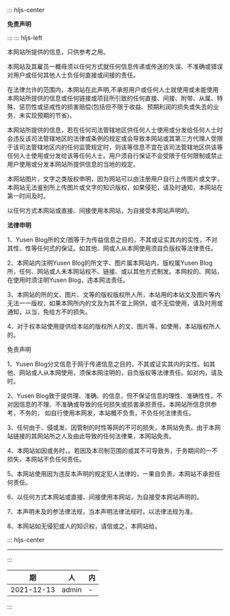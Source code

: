 ::: hljs-center

**免责声明**

:::
::: hljs-left

本网站所提供的信息，只供参考之用。

本网站及其雇员一概毋须以任何方式就任何信息传递或传送的失误、不准确或错误对用户或任何其他人士负任何直接或间接的责任。

在法律允许的范围内，本网站在此声明,不承担用户或任何人士就使用或未能使用本网站所提供的信息或任何链接或项目所引致的任何直接、间接、附带、从属、特殊、惩罚性或惩戒性的损害赔偿(包括但不限于收益、预期利润的损失或失去的业务、未实现预期的节省)。

本网站所提供的信息，若在任何司法管辖地区供任何人士使用或分发给任何人士时会违反该司法管辖地区的法律或条例的规定或会导致本网站或其第三方代理人受限于该司法管辖地区内的任何监管规定时，则该等信息不宜在该司法管辖地区供该等任何人士使用或分发给该等任何人士。用户须自行保证不会受限于任何限制或禁止用户使用或分发本网站所提供信息的当地的规定。

本网站图片，文字之类版权申明，因为网站可以由注册用户自行上传图片或文字，本网站无法鉴别所上传图片或文字的知识版权，如果侵犯，请及时通知，本网站在第一时间及时。

以任何方式本网站或直接、间接使用本网站，为自接受本网站声明的。

**法律申明**

1、Yusen Blog所的文/图等于为传益信息之目的，不其或证实其内的实性，不对其性、性等任何式的保证。如其他、网或人从本网使用须自负版权等法律责任。

2、本网站内注明Yusen Blog的所文字、图片属本网站内，版权属Yusen Blog所，任何、网站或人未本网站权不、链接、或以其他方式制发。本网权的、网站，在使用时须注明Yusen Blog，违本网法责任。

3、本网站的所的文、图片、文等的版权版权所人所，本站用的本站文及图片等内无法一一版权，如果本网所内的文及为其不宜上网供，或不无偿使用，请及时用或通知，以当，免给方不的损失。

4、对于权本站使用提供给本站的版权所人的文、图片等，如使用，本站版权所人的。

免责声明

1、Yusen Blog分文信息于网于传递信息之目的，不其或证实其内的实性。如其他、网站或人从本网使用，须保本网注明的，自负版权等法律责任。如对内，请及时。

2、Yusen Blog致于提供理、准确、的信息，但不保证信息的理性、准确性性，不对因信息的不理、不准确或导致的任何损失或损害承担责任。本网站所信息供参考，不务的， 如自行使用本网发，本站概不负责，不负任何法律责任。

3、任何由于、侵或发、因管制的时性等网的不可的损失，本网站免责。由于本网站链接的其网站所之人及由此导致的任何法律果，本网站免责。

4、本网站如因或务时，。若因及本司制范围的或其不可导致务，于务期间的一不损失，本网站不负任何责任。

5、本网站使用因为违反本声明的规定犯人法律的，一果自负责，本网站不承担任何责任。

6、以任何方式本网站或直接、间接使用本网站，为自接受本网站声明的。

7、本声明未及的参法律法规，当本声明法律法规时，以法律法规为准。

8、本网站如无侵犯或人的知识权，请信或之，本网站给。

::: hljs-center

****

:::

|期|人|内|
|-|-|-|
|2021-12-13|admin|-|




:::

